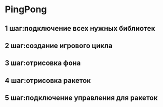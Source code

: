# PingPong
1 шаг:подключение всех нужных библиотек
---
2 шаг:создание игрового цикла
---
3 шаг:отрисовка фона
---
4 шаг:отрисовка ракеток
---
5 шаг:подключение управления для ракеток
---
